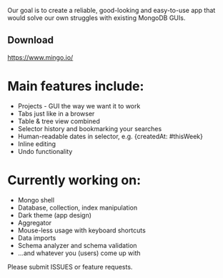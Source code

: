 Our goal is to create a reliable, good-looking and easy-to-use app that would solve our own struggles with existing MongoDB GUIs. 

## Download
https://www.mingo.io/

# Main features include: 
- Projects - GUI the way we want it to work
- Tabs just like in a browser
- Table & tree view combined
- Selector history and bookmarking your searches
- Human-readable dates in selector, e.g. {createdAt: #thisWeek}
- Inline editing
- Undo functionality

# Currently working on:
- Mongo shell
- Database, collection, index manipulation
- Dark theme (app design)
- Aggregator
- Mouse-less usage with keyboard shortcuts
- Data imports
- Schema analyzer and schema validation
- ...and whatever you (users) come up with

Please submit ISSUES or feature requests.
